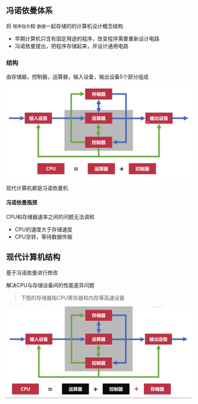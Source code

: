 ## 冯诺依曼体系

将 `程序指令`和 `数据`一起存储的的计算机设计概念结构

* 早期计算机只含有固定用途的程序，改变程序需要重新设计电路
* 冯诺依曼提出，把程序存储起来，并设计通用电路

### 结构

由存储器，控制器，运算器，输入设备，输出设备5个部分组成

![2aba79113355e3ca1cc31d6755b87d0e.png](assets/29AF5DF3-88D5-4CB0-849D-F14427E72607.png)


现代计算机都是冯诺依曼机

#### 冯诺依曼瓶颈

CPU和存储器速率之间的问题无法调和

* CPU的速度大于存储速度
* CPU空转，等待数据传输


## 现代计算机结构

基于冯诺依曼进行修改

解决CPU与存储设备间的性能差异问题

> 下图的存储器指CPU寄存器和内存等高速设备

![fc993c9a0e1f0db6a6f20f08c7438712.png](assets/ECE51212-A249-4CC4-B63D-232A2E64EB88.png)


